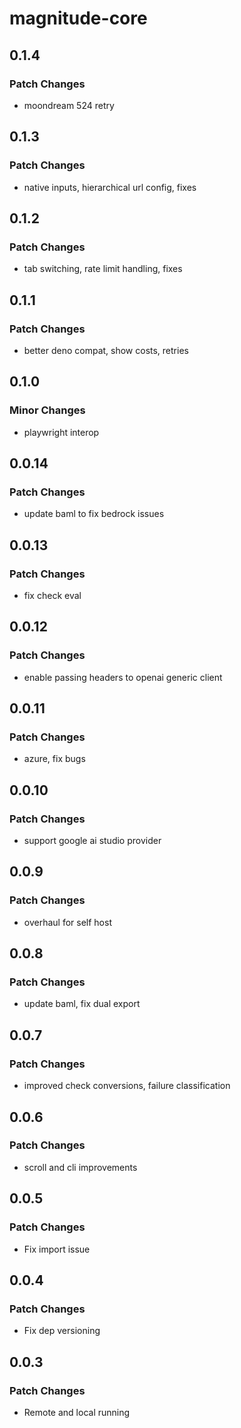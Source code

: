 # magnitude-core

## 0.1.4

### Patch Changes

- moondream 524 retry

## 0.1.3

### Patch Changes

- native inputs, hierarchical url config, fixes

## 0.1.2

### Patch Changes

- tab switching, rate limit handling, fixes

## 0.1.1

### Patch Changes

- better deno compat, show costs, retries

## 0.1.0

### Minor Changes

- playwright interop

## 0.0.14

### Patch Changes

- update baml to fix bedrock issues

## 0.0.13

### Patch Changes

- fix check eval

## 0.0.12

### Patch Changes

- enable passing headers to openai generic client

## 0.0.11

### Patch Changes

- azure, fix bugs

## 0.0.10

### Patch Changes

- support google ai studio provider

## 0.0.9

### Patch Changes

- overhaul for self host

## 0.0.8

### Patch Changes

- update baml, fix dual export

## 0.0.7

### Patch Changes

- improved check conversions, failure classification

## 0.0.6

### Patch Changes

- scroll and cli improvements

## 0.0.5

### Patch Changes

- Fix import issue

## 0.0.4

### Patch Changes

- Fix dep versioning

## 0.0.3

### Patch Changes

- Remote and local running
